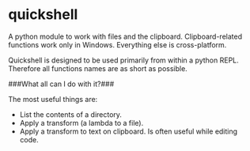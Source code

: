 quickshell
==========

A python module to work with files and the clipboard. Clipboard-related functions work only in Windows. Everything else is cross-platform.

Quickshell is designed to be used primarily from within a python REPL. Therefore all functions names are as short as possible.

###What all can I do with it?###

The most useful things are:

* List the contents of a directory.
* Apply a transform (a lambda to a file).
* Apply a transform to text on clipboard. Is often useful while editing code.